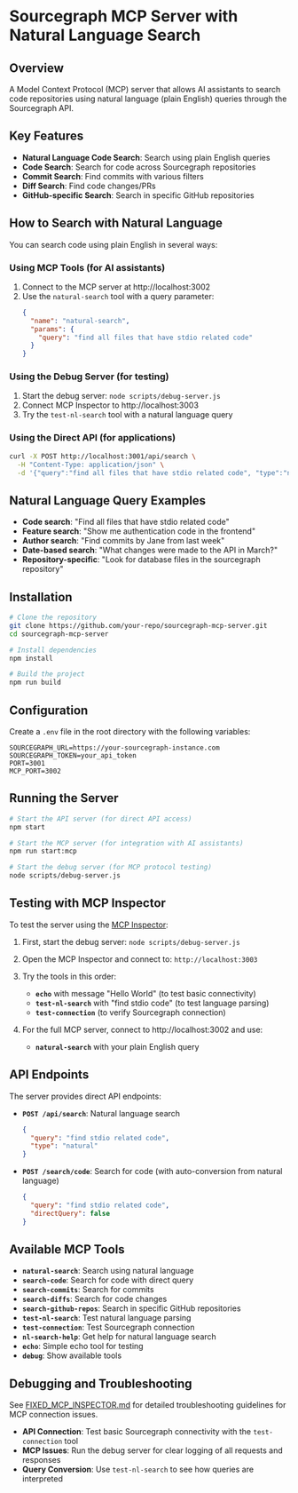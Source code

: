 # Sourcegraph MCP Server with Natural Language Search

## Overview

A Model Context Protocol (MCP) server that allows AI assistants to search code repositories using natural language (plain English) queries through the Sourcegraph API.

## Key Features

- **Natural Language Code Search**: Search using plain English queries
- **Code Search**: Search for code across Sourcegraph repositories
- **Commit Search**: Find commits with various filters
- **Diff Search**: Find code changes/PRs
- **GitHub-specific Search**: Search in specific GitHub repositories

## How to Search with Natural Language

You can search code using plain English in several ways:

### Using MCP Tools (for AI assistants)

1. Connect to the MCP server at http://localhost:3002
2. Use the `natural-search` tool with a query parameter:
   ```json
   {
     "name": "natural-search",
     "params": {
       "query": "find all files that have stdio related code"
     }
   }
   ```

### Using the Debug Server (for testing)

1. Start the debug server: `node scripts/debug-server.js`
2. Connect MCP Inspector to http://localhost:3003
3. Try the `test-nl-search` tool with a natural language query

### Using the Direct API (for applications)

```bash
curl -X POST http://localhost:3001/api/search \
  -H "Content-Type: application/json" \
  -d '{"query":"find all files that have stdio related code", "type":"natural"}'
```

## Natural Language Query Examples

- **Code search**: "Find all files that have stdio related code"
- **Feature search**: "Show me authentication code in the frontend"
- **Author search**: "Find commits by Jane from last week"
- **Date-based search**: "What changes were made to the API in March?"
- **Repository-specific**: "Look for database files in the sourcegraph repository"

## Installation

```bash
# Clone the repository
git clone https://github.com/your-repo/sourcegraph-mcp-server.git
cd sourcegraph-mcp-server

# Install dependencies
npm install

# Build the project
npm run build
```

## Configuration

Create a `.env` file in the root directory with the following variables:

```
SOURCEGRAPH_URL=https://your-sourcegraph-instance.com
SOURCEGRAPH_TOKEN=your_api_token
PORT=3001
MCP_PORT=3002
```

## Running the Server

```bash
# Start the API server (for direct API access)
npm start

# Start the MCP server (for integration with AI assistants)
npm run start:mcp

# Start the debug server (for MCP protocol testing)
node scripts/debug-server.js
```

## Testing with MCP Inspector

To test the server using the [MCP Inspector](https://github.com/anthropics/mcp-inspector/):

1. First, start the debug server: `node scripts/debug-server.js`
2. Open the MCP Inspector and connect to: `http://localhost:3003`
3. Try the tools in this order:

   * **`echo`** with message "Hello World" (to test basic connectivity)
   * **`test-nl-search`** with "find stdio code" (to test language parsing)
   * **`test-connection`** (to verify Sourcegraph connection)

4. For the full MCP server, connect to http://localhost:3002 and use:
   * **`natural-search`** with your plain English query

## API Endpoints

The server provides direct API endpoints:

- **`POST /api/search`**: Natural language search
  ```json
  {
    "query": "find stdio related code",
    "type": "natural"
  }
  ```

- **`POST /search/code`**: Search for code (with auto-conversion from natural language)
  ```json
  {
    "query": "find stdio related code",
    "directQuery": false
  }
  ```

## Available MCP Tools

- **`natural-search`**: Search using natural language
- **`search-code`**: Search for code with direct query
- **`search-commits`**: Search for commits
- **`search-diffs`**: Search for code changes
- **`search-github-repos`**: Search in specific GitHub repositories
- **`test-nl-search`**: Test natural language parsing
- **`test-connection`**: Test Sourcegraph connection
- **`nl-search-help`**: Get help for natural language search
- **`echo`**: Simple echo tool for testing
- **`debug`**: Show available tools

## Debugging and Troubleshooting

See [FIXED_MCP_INSPECTOR.md](./FIXED_MCP_INSPECTOR.md) for detailed troubleshooting guidelines for MCP connection issues.

- **API Connection**: Test basic Sourcegraph connectivity with the `test-connection` tool
- **MCP Issues**: Run the debug server for clear logging of all requests and responses
- **Query Conversion**: Use `test-nl-search` to see how queries are interpreted